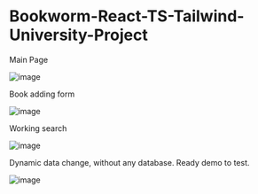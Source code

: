 # Bookworm-React-TS-Tailwind-University-Project

Main Page

![image](https://user-images.githubusercontent.com/108416911/234063647-336f0b89-9b0e-47f6-9379-1f8d3cd90673.png)

Book adding form

![image](https://user-images.githubusercontent.com/108416911/234063704-b750fa76-dcc0-4d29-8459-fbc60fcfb805.png)

Working search

![image](https://user-images.githubusercontent.com/108416911/234063748-411e9781-6702-4019-9733-b1d077999461.png)

Dynamic data change, without any database. Ready demo to test.

![image](https://user-images.githubusercontent.com/108416911/234063802-bd3829c7-749f-4192-a95c-f0ccb10a5972.png)
